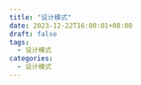 ```yaml
---
title: "设计模式"
date: 2023-12-22T16:00:01+08:00
draft: false
tags:
  - 设计模式
categories:
  - 设计模式
---
```

